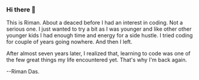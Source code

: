 ### Hi there 👋

This is Riman. About a deaced before I had an interest in coding. Not a serious one. I just wanted to try a bit as I was younger and like other other younger kids I had enough time and energy for a side hustle. I tried coding for couple of years going nowhere. And then I left. 

After almost seven years later, I realized that, learning to code was one of the few great things my life encountered yet. That's why I'm back again.

--Riman Das.

<!--
**rimanz/rimanz** is a ✨ _special_ ✨ repository because its `README.md` (this file) appears on your GitHub profile.

Here are some ideas to get you started:

- 🔭 I’m currently working on ...
- 🌱 I’m currently learning ...
- 👯 I’m looking to collaborate on ...
- 🤔 I’m looking for help with ...
- 💬 Ask me about ...
- 📫 How to reach me: ...
- 😄 Pronouns: ...
- ⚡ Fun fact: ...
-->
